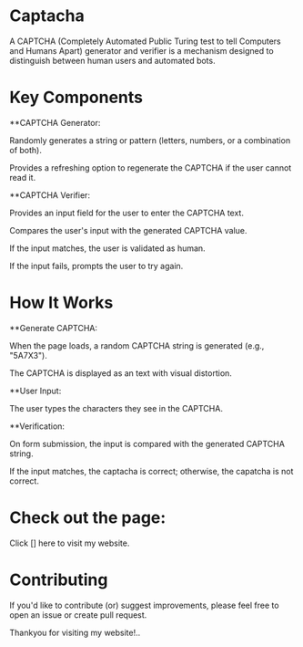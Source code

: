 # Captacha

A CAPTCHA (Completely Automated Public Turing test to tell Computers and Humans Apart) generator and verifier is a mechanism designed to distinguish between human users and automated bots.

# Key Components

**CAPTCHA Generator:

Randomly generates a string or pattern (letters, numbers, or a combination of both).

Provides a refreshing option to regenerate the CAPTCHA if the user cannot read it.

**CAPTCHA Verifier:

Provides an input field for the user to enter the CAPTCHA text.

Compares the user's input with the generated CAPTCHA value.

If the input matches, the user is validated as human.

If the input fails, prompts the user to try again.

# How It Works

**Generate CAPTCHA:

When the page loads, a random CAPTCHA string is generated (e.g., "5A7X3").

The CAPTCHA is displayed as an text with visual distortion.

**User Input:

The user types the characters they see in the CAPTCHA.

**Verification:

On form submission, the input is compared with the generated CAPTCHA string.

If the input matches, the captacha is correct; otherwise, the capatcha is not correct.

# Check out the page:

Click [] here to visit my  website.

# Contributing
If you'd like to contribute (or) suggest improvements, please feel free to open an issue or create pull request.

Thankyou for visiting my  website!..




